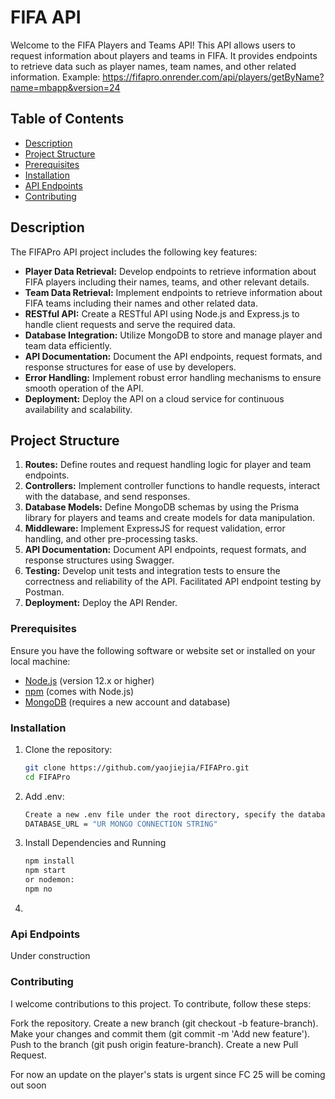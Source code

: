 # FIFA API

Welcome to the FIFA Players and Teams API! This API allows users to request information about players and teams in FIFA. It provides endpoints to retrieve data such as player names, team names, and other related information.
Example: https://fifapro.onrender.com/api/players/getByName?name=mbapp&version=24

## Table of Contents

- [Description](#Description)
- [Project Structure](#project-structure)
- [Prerequisites](#prerequisites)
- [Installation](#installation)
- [API Endpoints](#api-endpoints)
- [Contributing](#contributing)

## Description

The FIFAPro API project includes the following key features:

- **Player Data Retrieval:** Develop endpoints to retrieve information about FIFA players including their names, teams, and other relevant details.
- **Team Data Retrieval:** Implement endpoints to retrieve information about FIFA teams including their names and other related data.
- **RESTful API:** Create a RESTful API using Node.js and Express.js to handle client requests and serve the required data.
- **Database Integration:** Utilize MongoDB to store and manage player and team data efficiently.
- **API Documentation:** Document the API endpoints, request formats, and response structures for ease of use by developers.
- **Error Handling:** Implement robust error handling mechanisms to ensure smooth operation of the API.
- **Deployment:** Deploy the API on a cloud service for continuous availability and scalability.

## Project Structure

1. **Routes:** Define routes and request handling logic for player and team endpoints.
2. **Controllers:** Implement controller functions to handle requests, interact with the database, and send responses.
3. **Database Models:** Define MongoDB schemas by using the Prisma library for players and teams and create models for data manipulation.
4. **Middleware:** Implement ExpressJS for request validation, error handling, and other pre-processing tasks.
5. **API Documentation:** Document API endpoints, request formats, and response structures using Swagger.
6. **Testing:** Develop unit tests and integration tests to ensure the correctness and reliability of the API. Facilitated API endpoint testing by Postman.
7. **Deployment:** Deploy the API Render.

### Prerequisites

Ensure you have the following software or website set or installed on your local machine:

- [Node.js](https://nodejs.org/) (version 12.x or higher)
- [npm](https://www.npmjs.com/) (comes with Node.js)
- [MongoDB](https://www.mongodb.com/) (requires a new account and database)

### Installation

1. Clone the repository:

   ```sh
   git clone https://github.com/yaojiejia/FIFAPro.git
   cd FIFAPro
2. Add .env:
   ```sh
   Create a new .env file under the root directory, specify the database URL as the following:
   DATABASE_URL = "UR MONGO CONNECTION STRING"
3. Install Dependencies and Running

   ```sh
   npm install
   npm start
   or nodemon:
   npm no
4. 
### Api Endpoints
Under construction

### Contributing
I welcome contributions to this project. To contribute, follow these steps:

Fork the repository.
Create a new branch (git checkout -b feature-branch).
Make your changes and commit them (git commit -m 'Add new feature').
Push to the branch (git push origin feature-branch).
Create a new Pull Request.

For now an update on the player's stats is urgent since FC 25 will be coming out soon
